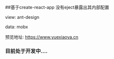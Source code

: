 ##基于create-react-app 
没有eject暴露出其内部配置

view: ant-design

data: mobx


预览地址: https://www.yuexiaoya.cn

### 目前处于开发中....
